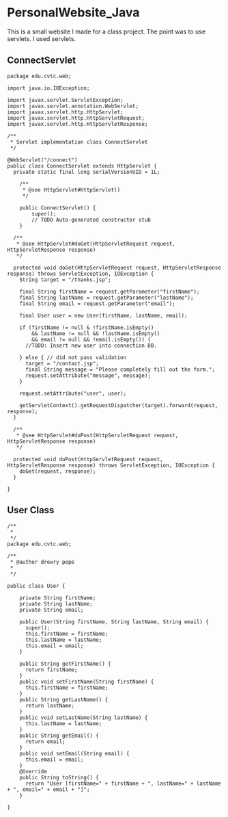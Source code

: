 # PersonalWebsite_Java
This is a small website I made for a class project. The point was to use servlets. I used servlets.

## ConnectServlet
    package edu.cvtc.web;

    import java.io.IOException;

    import javax.servlet.ServletException;
    import javax.servlet.annotation.WebServlet;
    import javax.servlet.http.HttpServlet;
    import javax.servlet.http.HttpServletRequest;
    import javax.servlet.http.HttpServletResponse;

    /**
     * Servlet implementation class ConnectServlet
     */

    @WebServlet("/connect")
    public class ConnectServlet extends HttpServlet {
      private static final long serialVersionUID = 1L;

        /**
         * @see HttpServlet#HttpServlet()
         */

        public ConnectServlet() {
            super();
            // TODO Auto-generated constructor stub
        }

      /**
       * @see HttpServlet#doGet(HttpServletRequest request, HttpServletResponse response)
       */

      protected void doGet(HttpServletRequest request, HttpServletResponse response) throws ServletException, IOException {
        String target = "/thanks.jsp";

        final String firstName = request.getParameter("firstName");
        final String lastName = request.getParameter("lastName");
        final String email = request.getParameter("email");

        final User user = new User(firstName, lastName, email);

        if (firstName != null & !firstName.isEmpty()
            && lastName != null && !lastName.isEmpty()
            && email != null && !email.isEmpty()) {
          //TODO: Insert new user into connection DB.

        } else { // did not pass validation
          target = "/contact.jsp";
          final String message = "Please completely fill out the form.";
          request.setAttribute("message", message);
        }

        request.setAttribute("user", user);

        getServletContext().getRequestDispatcher(target).forward(request, response);
      }

      /**
       * @see HttpServlet#doPost(HttpServletRequest request, HttpServletResponse response)
       */

      protected void doPost(HttpServletRequest request, HttpServletResponse response) throws ServletException, IOException {
        doGet(request, response);
      }

    }

## User Class
    /**
     * 
     */
    package edu.cvtc.web;

    /**
     * @author drewry pope
     *
     */

    public class User {

        private String firstName;
        private String lastName;
        private String email;

        public User(String firstName, String lastName, String email) {
          super();
          this.firstName = firstName;
          this.lastName = lastName;
          this.email = email;
        }

        public String getFirstName() {
          return firstName;
        }
        public void setFirstName(String firstName) {
          this.firstName = firstName;
        }
        public String getLastName() {
          return lastName;
        }
        public void setLastName(String lastName) {
          this.lastName = lastName;
        }
        public String getEmail() {
          return email;
        }
        public void setEmail(String email) {
          this.email = email;
        }
        @Override
        public String toString() {
          return "User [firstName=" + firstName + ", lastName=" + lastName + ", email=" + email + "]";
        }

    }
